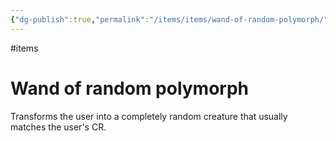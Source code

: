 ```yaml
---
{"dg-publish":true,"permalink":"/items/items/wand-of-random-polymorph/"}
---
```


#items 
# Wand of random polymorph

Transforms the user into a completely random creature that usually matches the user's CR.